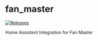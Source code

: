 # fan_master

[![Releases](https://img.shields.io/github/release/robert1martin/fan_master/all.svg?style=for-the-badge)](https://github.com/robert1martin/fan_master/releases)

Home Assistent Integration for Fan Master 
